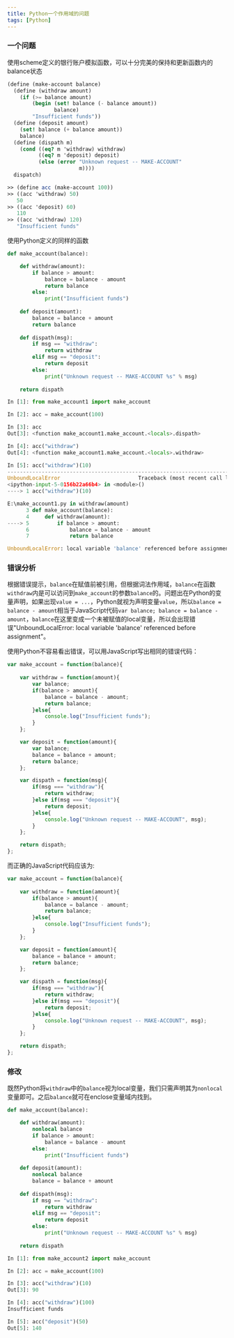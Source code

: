 ```yaml
---
title: Python一个作用域的问题
tags: [Python]
---
```


### 一个问题

使用scheme定义的银行账户模拟函数，可以十分完美的保持和更新函数内的balance状态

``` scheme
(define (make-account balance)
  (define (withdraw amount)
    (if (>= balance amount)
        (begin (set! balance (- balance amount))
               balance)
        "Insufficient funds"))
  (define (deposit amount)
    (set! balance (+ balance amount))
    balance)
  (define (dispath m)
    (cond ((eq? m 'withdraw) withdraw)
          ((eq? m 'deposit) deposit)
          (else (error "Unknown request -- MAKE-ACCOUNT"
                       m))))
  dispatch)

>> (define acc (make-account 100))
>> ((acc 'withdraw) 50)
   50
>> ((acc 'deposit) 60)
   110
>> ((acc 'withdraw) 120)
   "Insufficient funds"
```

使用Python定义的同样的函数

``` python
def make_account(balance):

    def withdraw(amount):
        if balance > amount:
            balance = balance - amount
            return balance
        else:
            print("Insufficient funds")
            
    def deposit(amount):
        balance = balance + amount
        return balance
    
    def dispath(msg):
        if msg == "withdraw":
            return withdraw
        elif msg == "deposit":
            return deposit
        else:
            print("Unknown request -- MAKE-ACCOUNT %s" % msg)
        
    return dispath
```

``` python
In [1]: from make_account1 import make_account

In [2]: acc = make_account(100)

In [3]: acc
Out[3]: <function make_account1.make_account.<locals>.dispath>

In [4]: acc("withdraw")
Out[4]: <function make_account1.make_account.<locals>.withdraw>

In [5]: acc("withdraw")(10)
---------------------------------------------------------------------------
UnboundLocalError                         Traceback (most recent call last)
<ipython-input-5-0156b22a66b4> in <module>()
----> 1 acc("withdraw")(10)

E:\make_account1.py in withdraw(amount)
      3 def make_account(balance):
      4     def withdraw(amount):
----> 5         if balance > amount:
      6             balance = balance - amount
      7             return balance

UnboundLocalError: local variable 'balance' referenced before assignment
```

### 错误分析

根据错误提示，`balance`在赋值前被引用，但根据词法作用域，`balance`在函数`withdraw`内是可以访问到`make_account`的参数`balance`的。问题出在Python的变量声明，如果出现`value = ...`，Python就视为声明变量`value`，所以`balance = balance - amount`相当于JavaScript代码`var balance; balance = balance - amount`，`balance`在这里变成一个未被赋值的local变量，所以会出现错误"UnboundLocalError: local variable 'balance' referenced before assignment"。

使用Python不容易看出错误，可以用JavaScript写出相同的错误代码：

``` javascript
var make_account = function(balance){
    
    var withdraw = function(amount){
        var balance;
        if(balance > amount){
            balance = balance - amount;
            return balance;
        }else{
            console.log("Insufficient funds");
        }
    };

    var deposit = function(amount){
        var balance;
        balance = balance + amount;
        return balance;
    };

    var dispath = function(msg){
        if(msg === "withdraw"){
            return withdraw;
        }else if(msg === "deposit"){
            return deposit;
        }else{
            console.log("Unknown request -- MAKE-ACCOUNT", msg);
        }
    };

    return dispath;
};
```

而正确的JavaScript代码应该为:

``` javascript
var make_account = function(balance){
    
    var withdraw = function(amount){
        if(balance > amount){
            balance = balance - amount;
            return balance;
        }else{
            console.log("Insufficient funds");
        }
    };

    var deposit = function(amount){
        balance = balance + amount;
        return balance;
    };

    var dispath = function(msg){
        if(msg === "withdraw"){
            return withdraw;
        }else if(msg === "deposit"){
            return deposit;
        }else{
            console.log("Unknown request -- MAKE-ACCOUNT", msg);
        }
    };

    return dispath;
};
```

### 修改 

既然Python将`withdraw`中的`balance`视为local变量，我们只需声明其为`nonlocal`变量即可。之后`balance`就可在enclose变量域内找到。

``` python
def make_account(balance):

    def withdraw(amount):
        nonlocal balance
        if balance > amount:
            balance = balance - amount
        else:
            print("Insufficient funds")
            
    def deposit(amount):
        nonlocal balance
        balance = balance + amount
    
    def dispath(msg):
        if msg == "withdraw":
            return withdraw
        elif msg == "deposit":
            return deposit
        else:
            print("Unknown request -- MAKE-ACCOUNT %s" % msg)
        
    return dispath
```

``` python
In [1]: from make_account2 import make_account

In [2]: acc = make_account(100)

In [3]: acc("withdraw")(10)
Out[3]: 90

In [4]: acc("withdraw")(100)
Insufficient funds

In [5]: acc("deposit")(50)
Out[5]: 140
```
